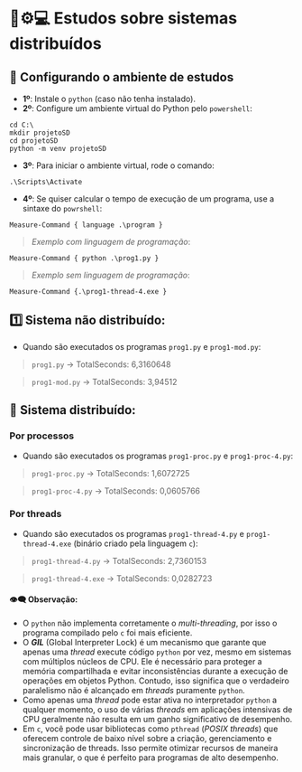 # 📖⚙💻 Estudos sobre sistemas distribuídos

## 🧪 Configurando o ambiente de estudos

- **1º**: Instale o `python` (caso não tenha instalado).
- **2º**: Configure um ambiente virtual do Python pelo `powershell`:

```
cd C:\
mkdir projetoSD
cd projetoSD
python -m venv projetoSD
```
- **3º**: Para iniciar o ambiente virtual, rode o comando:

```
.\Scripts\Activate  
```

- **4º**: Se quiser calcular o tempo de execução de um programa, use a sintaxe do `powrshell`:

```
Measure-Command { language .\program }
```

> *Exemplo com linguagem de programação*:

```
Measure-Command { python .\prog1.py }
```

> *Exemplo sem linguagem de programação*:

```
Measure-Command {.\prog1-thread-4.exe }
```

## 1️⃣ Sistema não distribuído:

- Quando são executados os programas `prog1.py` e `prog1-mod.py`:

> `prog1.py` →  TotalSeconds: 6,3160648

>  `prog1-mod.py` → TotalSeconds: 3,94512

## 🔢 Sistema distribuído:

### Por processos

- Quando são executados os programas `prog1-proc.py` e `prog1-proc-4.py`:

> `prog1-proc.py` →  TotalSeconds: 1,6072725

>  `prog1-proc-4.py` → TotalSeconds: 0,0605766

### Por threads

- Quando são executados os programas `prog1-thread-4.py` e `prog1-thread-4.exe` (binário criado pela linguagem `c`):

> `prog1-thread-4.py` →  TotalSeconds: 2,7360153

> `prog1-thread-4.exe` →  TotalSeconds: 0,0282723

#### 👁️‍🗨️ Observação:

- O `python` não implementa corretamente o *multi-threading*, por isso o programa compilado pelo `c` foi mais eficiente.
- O ***GIL*** (Global Interpreter Lock) é um mecanismo que garante que apenas uma *thread* execute código `python` por vez, mesmo em sistemas com múltiplos núcleos de CPU. Ele é necessário para proteger a memória compartilhada e evitar inconsistências durante a execução de operações em objetos Python. Contudo, isso significa que o verdadeiro paralelismo não é alcançado em *threads* puramente `python`.
- Como apenas uma *thread* pode estar ativa no interpretador `python` a qualquer momento, o uso de várias *threads* em aplicações intensivas de CPU geralmente não resulta em um ganho significativo de desempenho.
- Em `c`, você pode usar bibliotecas como `pthread` (*POSIX threads*) que oferecem controle de baixo nível sobre a criação, gerenciamento e sincronização de threads. Isso permite otimizar recursos de maneira mais granular, o que é perfeito para programas de alto desempenho.
